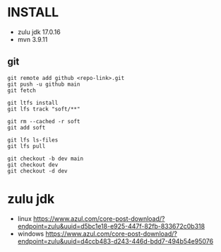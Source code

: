 # INSTALL

- zulu jdk 17.0.16
- mvn 3.9.11

## git

```shell
git remote add github <repo-link>.git
git push -u github main
git fetch

git ltfs install
git lfs track "soft/**"

git rm --cached -r soft
git add soft

git lfs ls-files
git lfs pull

git checkout -b dev main
git checkout dev
git checkout -d dev
```

# zulu jdk

- linux https://www.azul.com/core-post-download/?endpoint=zulu&uuid=d5bc1e18-e925-447f-82fb-833672c0b318
- windows https://www.azul.com/core-post-download/?endpoint=zulu&uuid=d4ccb483-d243-446d-bdd7-494b54e95076
